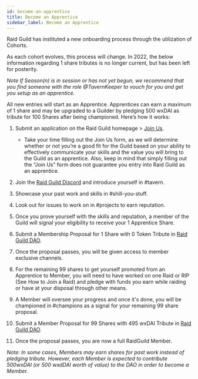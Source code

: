 ```yaml
---
id: become-an-apprentice
title: Become an Apprentice
sidebar_label: Become an Apprentice
---
```


Raid Guild has instituted a new onboarding process through the utilization of Cohorts. 

As each cohort evolves, this process will change. In 2022, the below information regarding 1 share tributes is no longer current, but has been left for posterity.  

_Note If Season(n) is in session or has not yet begun, we recommend that you find someone with the role @TavernKeeper to vouch for you and get you setup as an apprentice._

All new entries will start as an Apprentice. Apprentices can earn a maximum of 1 share and may be upgraded to a Guilder by pledging 500 wxDAI as tribute for 100 Shares after being championed. Here’s how it works:

1. Submit an application on the Raid Guild homepage > [Join Us](https://raidguild.org/join).

    - Take your time filling out the Join Us form, as we will determine whether or not you’re a good fit for the Guild based on your ability to effectively communicate your skills and the value you will bring to the Guild as an apprentice. Also, keep in mind that simply filling out the “Join Us” form does not guarantee you entry into Raid Guild as an apprentice.

2. Join the [Raid Guild Discord](https://discord.gg/Z2PMbXN) and introduce yourself in <span class='channels'>#tavern</span>. 
3. Showcase your past work and skills in <span class='channels'>#shill-you-stuff</span>.
4. Look out for issues to work on in <span class='channels'>#projects</span> to earn reputation.
5. Once you prove yourself with the skills and reputation, a member of the Guild will signal your eligibility to receive your 1 Apprentice Share.
6. Submit a Membership Proposal for 1 Share with 0 Token Tribute in [Raid Guild DAO](https://app.daohaus.club/dao/0x64/0xfe1084bc16427e5eb7f13fc19bcd4e641f7d571f).
7. Once the proposal passes, you will be given access to member exclusive channels.
8. For the remaining 99 shares to get yourself promoted from an Apprentice to Member, you will need to have worked on one Raid or RIP (See How to Join a Raid) and pledge with funds you earn while raiding or have at your disposal through other means.
9. A Member will oversee your progress and once it's done, you will be championed in <span class='channels'>#champions</span> as a signal for your remaining 99 share proposal.
10. Submit a Member Proposal for 99 Shares with 495 wxDAI Tribute in [Raid Guild DAO](https://app.daohaus.club/dao/0x64/0xfe1084bc16427e5eb7f13fc19bcd4e641f7d571f).
11. Once the proposal passes, you are now a full RaidGuild Member.

_Note: In some cases, Members may earn shares for past work instead of pledging tribute. However, each Member is expected to contribute 500wxDAI (or 500 wxdDAI worth of value) to the DAO in order to become a Member._


